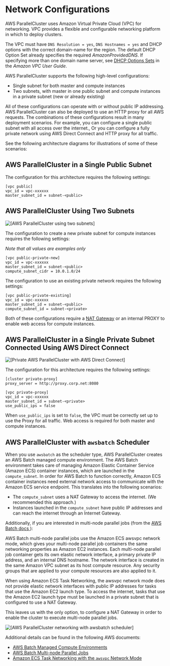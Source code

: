 # Network Configurations<a name="networking"></a>

AWS ParallelCluster uses Amazon Virtual Private Cloud \(VPC\) for networking\. VPC provides a flexible and configurable networking platform in which to deploy clusters\. 

The VPC must have `DNS Resolution = yes`, `DNS Hostnames = yes` and DHCP options with the correct domain-name for the region\. The default DHCP Option Set already specifies the required *AmazonProvidedDNS*\. If specifying more than one domain name server, see [DHCP Options Sets](https://docs.aws.amazon.com/vpc/latest/userguide/VPC_DHCP_Options.html) in the *Amazon VPC User Guide*\.

AWS ParallelCluster supports the following high\-level configurations:
+ Single subnet for both master and compute instances
+ Two subnets, with master in one public subnet and compute instances in a private subnet \(new or already existing\)

All of these configurations can operate with or without public IP addressing\. AWS ParallelCluster can also be deployed to use an HTTP proxy for all AWS requests\. The combinations of these configurations result in many deployment scenarios\. For example, you can configure a single public subnet with all access over the internet\., Or you can configure a fully private network using AWS Direct Connect and HTTP proxy for all traffic\.

See the following architecture diagrams for illustrations of some of these scenarios:

## AWS ParallelCluster in a Single Public Subnet<a name="aws-parallelcluster-in-a-single-public-subnet"></a>

The configuration for this architecture requires the following settings:

```
[vpc public]
vpc_id = vpc-xxxxxx
master_subnet_id = subnet-<public>
```

## AWS ParallelCluster Using Two Subnets<a name="aws-parallelcluster-using-two-subnets"></a>

![\[AWS ParallelCluster using two subnets\]](http://docs.aws.amazon.com/parallelcluster/latest/ug/images/networking_two_subnets.jpg)

The configuration to create a new private subnet for compute instances requires the following settings:

 *Note that all values are examples only* 

```
[vpc public-private-new]
vpc_id = vpc-xxxxxx
master_subnet_id = subnet-<public>
compute_subnet_cidr = 10.0.1.0/24
```

The configuration to use an existing private network requires the following settings:

```
[vpc public-private-existing]
vpc_id = vpc-xxxxxx
master_subnet_id = subnet-<public>
compute_subnet_id = subnet-<private>
```

Both of these configurations require a [NAT Gateway](https://docs.aws.amazon.com/vpc/latest/userguide/vpc-nat-gateway.html) or an internal PROXY to enable web access for compute instances\.

## AWS ParallelCluster in a Single Private Subnet Connected Using AWS Direct Connect<a name="aws-parallelcluster-in-a-single-private-subnet-connected-using-direct-connect"></a>

![\[Private AWS ParallelCluster with AWS Direct Connect\]](http://docs.aws.amazon.com/parallelcluster/latest/ug/images/networking_private_dx.jpg)

The configuration for this architecture requires the following settings:

```
[cluster private-proxy]
proxy_server = http://proxy.corp.net:8080

[vpc private-proxy]
vpc_id = vpc-xxxxxx
master_subnet_id = subnet-<private>
use_public_ips = false
```

When `use_public_ips` is set to `false`, the VPC must be correctly set up to use the Proxy for all traffic\. Web access is required for both master and compute instances\.

## AWS ParallelCluster with `awsbatch` Scheduler<a name="awsbatch-networking"></a>

When you use `awsbatch` as the scheduler type, AWS ParallelCluster creates an AWS Batch managed compute environment\. The AWS Batch environment takes care of managing Amazon Elastic Container Service \(Amazon ECS\) container instances, which are launched in the `compute_subnet`\. In order for AWS Batch to function correctly, Amazon ECS container instances need external network access to communicate with the Amazon ECS service endpoint\. This translates into the following scenarios:
+ The `compute_subnet` uses a NAT Gateway to access the internet\. \(We recommended this approach\.\)
+ Instances launched in the `compute_subnet` have public IP addresses and can reach the internet through an Internet Gateway\.

Additionally, if you are interested in multi\-node parallel jobs \(from the [AWS Batch docs ](https://docs.aws.amazon.com/batch/latest/userguide/multi-node-parallel-jobs.html#mnp-ce)\):

AWS Batch multi\-node parallel jobs use the Amazon ECS awsvpc network mode, which gives your multi\-node parallel job containers the same networking properties as Amazon EC2 instances\. Each multi\-node parallel job container gets its own elastic network interface, a primary private IP address, and an internal DNS hostname\. The network interface is created in the same Amazon VPC subnet as its host compute resource\. Any security groups that are applied to your compute resources are also applied to it\.

When using Amazon ECS Task Networking, the awsvpc network mode does not provide elastic network interfaces with public IP addresses for tasks that use the Amazon EC2 launch type\. To access the internet, tasks that use the Amazon EC2 launch type must be launched in a private subnet that is configured to use a NAT Gateway\.

This leaves us with the only option, to configure a NAT Gateway in order to enable the cluster to execute multi\-node parallel jobs\.

![\[AWS ParallelCluster networking with awsbatch scheduler\]](http://docs.aws.amazon.com/parallelcluster/latest/ug/images/networking_batch.jpg)

Additional details can be found in the following AWS documents:
+  [AWS Batch Managed Compute Environments](https://docs.aws.amazon.com/batch/latest/userguide/compute_environments.html#managed_compute_environments) 
+  [AWS Batch Multi\-node Parallel Jobs](https://docs.aws.amazon.com/batch/latest/userguide/multi-node-parallel-jobs.html) 
+  [Amazon ECS Task Networking with the `awsvpc` Network Mode](https://docs.aws.amazon.com/AmazonECS/latest/developerguide/task-networking.html) 

